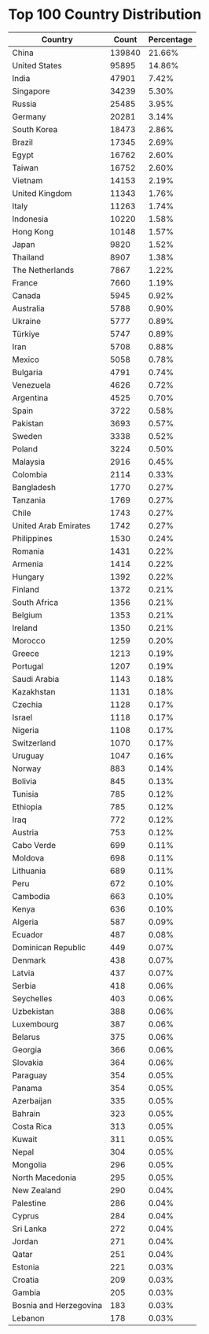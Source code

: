 # Top 100 Country Distribution
| Country | Count | Percentage |
|----|----|----|
| China | 139840 | 21.66% |
| United States | 95895 | 14.86% |
| India | 47901 | 7.42% |
| Singapore | 34239 | 5.30% |
| Russia | 25485 | 3.95% |
| Germany | 20281 | 3.14% |
| South Korea | 18473 | 2.86% |
| Brazil | 17345 | 2.69% |
| Egypt | 16762 | 2.60% |
| Taiwan | 16752 | 2.60% |
| Vietnam | 14153 | 2.19% |
| United Kingdom | 11343 | 1.76% |
| Italy | 11263 | 1.74% |
| Indonesia | 10220 | 1.58% |
| Hong Kong | 10148 | 1.57% |
| Japan | 9820 | 1.52% |
| Thailand | 8907 | 1.38% |
| The Netherlands | 7867 | 1.22% |
| France | 7660 | 1.19% |
| Canada | 5945 | 0.92% |
| Australia | 5788 | 0.90% |
| Ukraine | 5777 | 0.89% |
| Türkiye | 5747 | 0.89% |
| Iran | 5708 | 0.88% |
| Mexico | 5058 | 0.78% |
| Bulgaria | 4791 | 0.74% |
| Venezuela | 4626 | 0.72% |
| Argentina | 4525 | 0.70% |
| Spain | 3722 | 0.58% |
| Pakistan | 3693 | 0.57% |
| Sweden | 3338 | 0.52% |
| Poland | 3224 | 0.50% |
| Malaysia | 2916 | 0.45% |
| Colombia | 2114 | 0.33% |
| Bangladesh | 1770 | 0.27% |
| Tanzania | 1769 | 0.27% |
| Chile | 1743 | 0.27% |
| United Arab Emirates | 1742 | 0.27% |
| Philippines | 1530 | 0.24% |
| Romania | 1431 | 0.22% |
| Armenia | 1414 | 0.22% |
| Hungary | 1392 | 0.22% |
| Finland | 1372 | 0.21% |
| South Africa | 1356 | 0.21% |
| Belgium | 1353 | 0.21% |
| Ireland | 1350 | 0.21% |
| Morocco | 1259 | 0.20% |
| Greece | 1213 | 0.19% |
| Portugal | 1207 | 0.19% |
| Saudi Arabia | 1143 | 0.18% |
| Kazakhstan | 1131 | 0.18% |
| Czechia | 1128 | 0.17% |
| Israel | 1118 | 0.17% |
| Nigeria | 1108 | 0.17% |
| Switzerland | 1070 | 0.17% |
| Uruguay | 1047 | 0.16% |
| Norway | 883 | 0.14% |
| Bolivia | 845 | 0.13% |
| Tunisia | 785 | 0.12% |
| Ethiopia | 785 | 0.12% |
| Iraq | 772 | 0.12% |
| Austria | 753 | 0.12% |
| Cabo Verde | 699 | 0.11% |
| Moldova | 698 | 0.11% |
| Lithuania | 689 | 0.11% |
| Peru | 672 | 0.10% |
| Cambodia | 663 | 0.10% |
| Kenya | 636 | 0.10% |
| Algeria | 587 | 0.09% |
| Ecuador | 487 | 0.08% |
| Dominican Republic | 449 | 0.07% |
| Denmark | 438 | 0.07% |
| Latvia | 437 | 0.07% |
| Serbia | 418 | 0.06% |
| Seychelles | 403 | 0.06% |
| Uzbekistan | 388 | 0.06% |
| Luxembourg | 387 | 0.06% |
| Belarus | 375 | 0.06% |
| Georgia | 366 | 0.06% |
| Slovakia | 364 | 0.06% |
| Paraguay | 354 | 0.05% |
| Panama | 354 | 0.05% |
| Azerbaijan | 335 | 0.05% |
| Bahrain | 323 | 0.05% |
| Costa Rica | 313 | 0.05% |
| Kuwait | 311 | 0.05% |
| Nepal | 304 | 0.05% |
| Mongolia | 296 | 0.05% |
| North Macedonia | 295 | 0.05% |
| New Zealand | 290 | 0.04% |
| Palestine | 286 | 0.04% |
| Cyprus | 284 | 0.04% |
| Sri Lanka | 272 | 0.04% |
| Jordan | 271 | 0.04% |
| Qatar | 251 | 0.04% |
| Estonia | 221 | 0.03% |
| Croatia | 209 | 0.03% |
| Gambia | 205 | 0.03% |
| Bosnia and Herzegovina | 183 | 0.03% |
| Lebanon | 178 | 0.03% |
